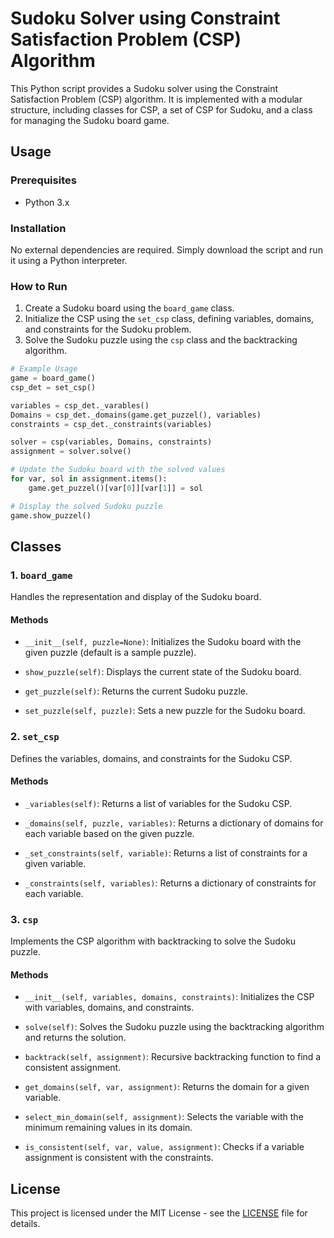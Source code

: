 

# Sudoku Solver using Constraint Satisfaction Problem (CSP) Algorithm

This Python script provides a Sudoku solver using the Constraint Satisfaction Problem (CSP) algorithm. It is implemented with a modular structure, including classes for CSP, a set of CSP for Sudoku, and a class for managing the Sudoku board game.

## Usage

### Prerequisites

- Python 3.x

### Installation

No external dependencies are required. Simply download the script and run it using a Python interpreter.

### How to Run

1. Create a Sudoku board using the `board_game` class.
2. Initialize the CSP using the `set_csp` class, defining variables, domains, and constraints for the Sudoku problem.
3. Solve the Sudoku puzzle using the `csp` class and the backtracking algorithm.

```python
# Example Usage
game = board_game()
csp_det = set_csp()

variables = csp_det._varables()
Domains = csp_det._domains(game.get_puzzel(), variables)
constraints = csp_det._constraints(variables)

solver = csp(variables, Domains, constraints)
assignment = solver.solve()

# Update the Sudoku board with the solved values
for var, sol in assignment.items():
    game.get_puzzel()[var[0]][var[1]] = sol

# Display the solved Sudoku puzzle
game.show_puzzel()
```

## Classes

### 1. `board_game`

Handles the representation and display of the Sudoku board.

#### Methods

- `__init__(self, puzzle=None)`: Initializes the Sudoku board with the given puzzle (default is a sample puzzle).

- `show_puzzle(self)`: Displays the current state of the Sudoku board.

- `get_puzzle(self)`: Returns the current Sudoku puzzle.

- `set_puzzle(self, puzzle)`: Sets a new puzzle for the Sudoku board.

### 2. `set_csp`

Defines the variables, domains, and constraints for the Sudoku CSP.

#### Methods

- `_variables(self)`: Returns a list of variables for the Sudoku CSP.

- `_domains(self, puzzle, variables)`: Returns a dictionary of domains for each variable based on the given puzzle.

- `_set_constraints(self, variable)`: Returns a list of constraints for a given variable.

- `_constraints(self, variables)`: Returns a dictionary of constraints for each variable.

### 3. `csp`

Implements the CSP algorithm with backtracking to solve the Sudoku puzzle.

#### Methods

- `__init__(self, variables, domains, constraints)`: Initializes the CSP with variables, domains, and constraints.

- `solve(self)`: Solves the Sudoku puzzle using the backtracking algorithm and returns the solution.

- `backtrack(self, assignment)`: Recursive backtracking function to find a consistent assignment.

- `get_domains(self, var, assignment)`: Returns the domain for a given variable.

- `select_min_domain(self, assignment)`: Selects the variable with the minimum remaining values in its domain.

- `is_consistent(self, var, value, assignment)`: Checks if a variable assignment is consistent with the constraints.

## License

This project is licensed under the MIT License - see the [LICENSE](LICENSE) file for details.



